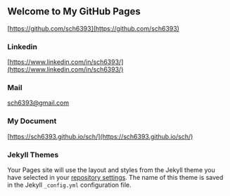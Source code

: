 ## Welcome to My GitHub Pages

[https://github.com/sch6393](https://github.com/sch6393)

### Linkedin

[https://www.linkedin.com/in/sch6393/](https://www.linkedin.com/in/sch6393/)

### Mail

sch6393@gmail.com

### My Document

[https://sch6393.github.io/sch/](https://sch6393.github.io/sch/)

### Jekyll Themes

Your Pages site will use the layout and styles from the Jekyll theme you have selected in your [repository settings](https://github.com/sch6393/sch6393.github.io/settings). The name of this theme is saved in the Jekyll `_config.yml` configuration file.
